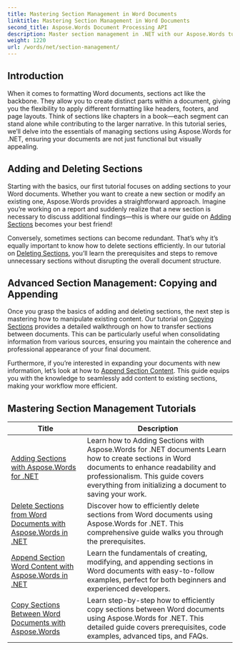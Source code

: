```yaml
---
title: Mastering Section Management in Word Documents
linktitle: Mastering Section Management in Word Documents
second_title: Aspose.Words Document Processing API
description: Master section management in .NET with our Aspose.Words tutorials. Learn to add, delete, copy, and append sections seamlessly in Word documents.
weight: 1220
url: /words/net/section-management/
---
```

## Introduction

When it comes to formatting Word documents, sections act like the backbone. They allow you to create distinct parts within a document, giving you the flexibility to apply different formatting like headers, footers, and page layouts. Think of sections like chapters in a book—each segment can stand alone while contributing to the larger narrative. In this tutorial series, we’ll delve into the essentials of managing sections using Aspose.Words for .NET, ensuring your documents are not just functional but visually appealing.

## Adding and Deleting Sections

Starting with the basics, our first tutorial focuses on adding sections to your Word documents. Whether you want to create a new section or modify an existing one, Aspose.Words provides a straightforward approach. Imagine you’re working on a report and suddenly realize that a new section is necessary to discuss additional findings—this is where our guide on [Adding Sections](./adding-sections/) becomes your best friend! 

Conversely, sometimes sections can become redundant. That’s why it’s equally important to know how to delete sections efficiently. In our tutorial on [Deleting Sections](./delete-sections-word-document/), you’ll learn the prerequisites and steps to remove unnecessary sections without disrupting the overall document structure. 

## Advanced Section Management: Copying and Appending

Once you grasp the basics of adding and deleting sections, the next step is mastering how to manipulate existing content. Our tutorial on [Copying Sections](./copy-sections-word-documents/) provides a detailed walkthrough on how to transfer sections between documents. This can be particularly useful when consolidating information from various sources, ensuring you maintain the coherence and professional appearance of your final document. 

Furthermore, if you’re interested in expanding your documents with new information, let’s look at how to [Append Section Content](./append-section-word-content/). This guide equips you with the knowledge to seamlessly add content to existing sections, making your workflow more efficient.

 ## Mastering Section Management Tutorials
| Title | Description |
| --- | --- |
| [Adding Sections with Aspose.Words for .NET](./adding-sections/) | Learn how to Adding Sections with Aspose.Words for .NET documents Learn how to create sections in Word documents to enhance readability and professionalism. This guide covers everything from initializing a document to saving your work. |
| [Delete Sections from Word Documents with Aspose.Words in .NET](./delete-sections-word-document/) | Discover how to efficiently delete sections from Word documents using Aspose.Words for .NET. This comprehensive guide walks you through the prerequisites. |
| [Append Section Word Content with Aspose.Words in .NET](./append-section-word-content/) | Learn the fundamentals of creating, modifying, and appending sections in Word documents with easy-to-follow examples, perfect for both beginners and experienced developers. |
| [Copy Sections Between Word Documents with Aspose.Words](./copy-sections-word-documents/) | Learn step-by-step how to efficiently copy sections between Word documents using Aspose.Words for .NET. This detailed guide covers prerequisites, code examples, advanced tips, and FAQs. |